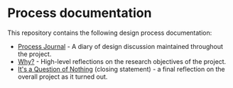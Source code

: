 # Process documentation

This repository contains the following design process documentation:

- [Process Journal](./process-journal.md) - A diary of design discussion maintained throughout the project.
- [Why?](./why.md) - High-level reflections on the research objectives of the project.
- [It's a Question of Nothing](./closing-statement.md) (closing statement) - a final reflection on the overall project as it turned out.
